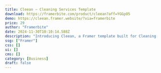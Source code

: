 ```yaml
---
title: Cleean — Cleaning Services Template
download: https://framerbite.com/product/cleean?aff=YGGpO5
demo: https://cleean.framer.website/?via=framerbite
price: 29
author: "Framerbite"
date: 2024-11-30T10:10:14.588Z
description: "Introducing Cleean, a Framer template built for Cleaning Services to shine in the digital business. With 8 meticulously crafted complete pages, including advanced forms, and dual CMS variations, this template empowers you to establish an online presence that's as spotless as your services."
ssg: ["Framer"]
css: []
ui: []
cms: []
category: [Business]
draft: false
---
```

